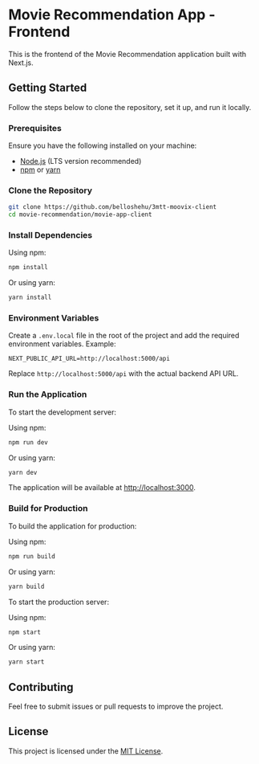 # Movie Recommendation App - Frontend

This is the frontend of the Movie Recommendation application built with Next.js.

## Getting Started

Follow the steps below to clone the repository, set it up, and run it locally.

### Prerequisites

Ensure you have the following installed on your machine:

- [Node.js](https://nodejs.org/) (LTS version recommended)
- [npm](https://www.npmjs.com/) or [yarn](https://yarnpkg.com/)

### Clone the Repository

```bash
git clone https://github.com/belloshehu/3mtt-moovix-client
cd movie-recommendation/movie-app-client
```

### Install Dependencies

Using npm:

```bash
npm install
```

Or using yarn:

```bash
yarn install
```

### Environment Variables

Create a `.env.local` file in the root of the project and add the required environment variables. Example:

```env
NEXT_PUBLIC_API_URL=http://localhost:5000/api
```

Replace `http://localhost:5000/api` with the actual backend API URL.

### Run the Application

To start the development server:

Using npm:

```bash
npm run dev
```

Or using yarn:

```bash
yarn dev
```

The application will be available at [http://localhost:3000](http://localhost:3000).

### Build for Production

To build the application for production:

Using npm:

```bash
npm run build
```

Or using yarn:

```bash
yarn build
```

To start the production server:

Using npm:

```bash
npm start
```

Or using yarn:

```bash
yarn start
```

## Contributing

Feel free to submit issues or pull requests to improve the project.

## License

This project is licensed under the [MIT License](LICENSE).
